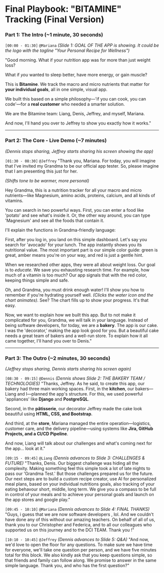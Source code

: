 

# **Final Playbook: "BITAMINE" Tracking (Final Version)**





### **Part 1: The Intro (~1 minute, 30 seconds)**

`[00:00 - 01:30]` ``@Mariana``
*(Slide 1: GOAL OF THE APP is showing. It could be the logo with the tagline "Your Personal Recipe for Wellness")*

"Good morning. What if your nutrition app was for more than just weight loss?

What if *you* wanted to sleep better, have more energy, or gain muscle?

This is **Bitamine**. We track the macro and micro nutrients that matter for **your individual goals**, all in one simple, visual app.

We built this based on a simple philosophy—'if you can cook, you can code'—for a **real customer** who needed a smarter solution.

We are the Bitamine team: Liang, Denis, Jeffrey, and myself, Mariana.

And now, I'll hand you over to Jeffrey to show you exactly how it works."

---

### **Part 2: The Core - Live Demo (~7 minutes)**
*(Dennis stops sharing, Jeffrey starts sharing his screen showing the app)*

`[01:30 - 08:30]` ``@Jeffrey``
"Thank you, Mariana. For today, you will imagine that I've invited my Grandma to be our official app tester. So, please imagine that I am presenting this just for her.

*(Shifts tone to be warmer, more personal)*

Hey Grandma, this is a nutrition tracker for all your macro and micro nutrients—like Magnesium, amino acids, proteins, calcium, and all kinds of vitamins.

You can search in two powerful ways. First, you can enter a food like 'potato' and see what's inside it. Or, the other way around, you can type 'Magnesium' and see all the foods that contain it.

I'll explain the functions in Grandma-friendly language:

First, after you log in, you land on this simple dashboard. Let's say you search for 'avocado' for your lunch. The app instantly shows you its nutritional value. The most important part is our simple color guide: green is great, amber means you're on your way, and red is just a gentle hint.

When we researched other apps, they were all about weight loss. Our goal is to *educate*. We save you exhausting research time. For example, how much of a vitamin is too much? Our app signals that with the red color, keeping things simple and safe.

Oh, and Grandma, you must drink enough water! I'll show you how to remember if you're hydrating yourself well. *(Clicks the water icon and the chart animates)*. See? The chart fills up to show your progress. It's that easy.

Now, we want to explain how we built this app. But to not make it complicated for you, Grandma, we will talk in your language. Instead of being software developers, for today, we are a **bakery**. The app is our cake. I was the 'decorator,' making the app look good for you. But a beautiful cake needs a great team of bakers and a well-run store. To explain how it all came together, I'll hand you over to Denis."

---

### **Part 3: The Outro (~2 minutes, 30 seconds)**
*(Jeffrey stops sharing, Dennis starts sharing his screen again)*

`[08:30 - 09:15]` ``@Dennis``
*(Dennis shows Slide 2: THE BAKERY TEAM / TECHNOLOGIES)*
"Thanks, Jeffrey. As he said, to create this app, our bakery had three main working spaces.
First, in the **kitchen**, our bakers—Liang and I—planned the app's structure. For this, we used powerful 'appliances' like **Django** and **PostgreSQL**.

Second, in the **pâtisserie**, our decorator Jeffrey made the cake look beautiful using **HTML, CSS, and Bootstrap**.

And third, at the **store**, Mariana managed the entire operation—logistics, customer care, and the delivery pipeline—using systems like **Jira, GitHub Projects, and a CI/CD Pipeline**.

And now, Liang will talk about our challenges and what's coming next for the app... look at it."

`[09:15 - 09:45]` ``@Liang``
*(Dennis advances to Slide 3: CHALLENGES & FUTURE)*
"Thanks, Denis. Our biggest challenge was hiding all the complexity. Making something feel this simple took a lot of late nights to pass our 'Grandma Test.' But those challenges prepared us for the future. Our next steps are to build a custom recipe creator, use AI for personalized meal plans, based on your individual nutritions goals, also tracking of your eating behavour short, middle, long term. We give you a compass to be full in control of your meals and to achieve your personal goals and launch on the app stores and google play."

`[09:45 - 10:10]` ``@Mariana``
*(Dennis advances to Slide 4: FINAL THANKS)*
"Guys, i guess that we are now software developers , lol. And we couldn't have done any of this without our amazing teachers. On behalf of all of us, thank you to our Christopher and Federica, and to all our colleagues who supported us on this journey and to the DCI TEAM. Thank you !"

`[10:10 - 10:45]` ``@Jeffrey``
*(Dennis advances to Slide 5: Q&A)*
"And now, we'd love to open the floor for any questions. To make sure we have time for everyone, we'll take one question per person, and we have five minutes total for this block. We also kindly ask that you keep questions simple, so that friends and family can follow along. We promise to answer in the same simple language. Thank you, and who has the first question?"
